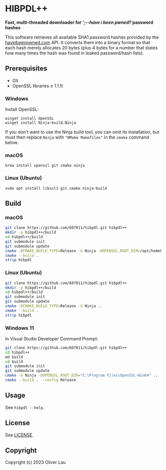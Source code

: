 # HIBPDL++

**Fast, multi-threaded downloader for _';--have i been pwned?_ password hashes**

This software retrieves all available SHA1 password hashes provided by the [haveibeenpwned.com](https://haveibeenpwned.com/) API. It converts them into a binary format so that each hash merely allocates 20 bytes (plus 4 bytes for a number that states how many times the hash was found in leaked password/hash lists).

## Prerequisites

- Git
- OpenSSL libraries ≥ 1.1.1t

### Windows

Install OpenSSL:

```
winget install OpenSSL
winget install Ninja-build.Ninja
```

If you don't want to use the Ninja build tool, you can omit its installation, but must then replace `Ninja` with `"NMake Makefiles"` in the `cmake` command below.

### macOS

```
brew install openssl git cmake ninja
```

### Linux (Ubuntu)

```
sudo apt install libssl3 git cmake ninja-build
```

## Build

### macOS

```bash
git clone https://github.com/607011/hibpdl.git hibpdl++
mkdir -p hibpdl++/build
cd hibpdl++/build
git submodule init
git submodule update
cmake -DCMAKE_BUILD_TYPE=Release -G Ninja -DOPENSSL_ROOT_DIR=/opt/homebrew/Cellar/openssl@3/3.1.0 ..
cmake --build .
strip hibpdl
```

### Linux (Ubuntu)

```bash
git clone https://github.com/607011/hibpdl.git hibpdl++
mkdir -p hibpdl++/build
cd hibpdl++/build
git submodule init
git submodule update
cmake -DCMAKE_BUILD_TYPE=Release -G Ninja ..
cmake --build .
strip hibpdl
```

### Windows 11

In Visual Studio Developer Command Prompt:

```bash
git clone https://github.com/607011/hibpdl.git hibpdl++
cd hibpdl++
md build
cd build
git submodule init
git submodule update
cmake -G Ninja -DOPENSSL_ROOT_DIR="C:\Program Files\OpenSSL-Win64" ..
cmake --build . --config Release
```

## Usage

See `hibpdl --help`.

## License

See [LICENSE](LICENSE).

## Copyright

Copyright (c) 2023 Oliver Lau
